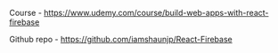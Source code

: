 Course - https://www.udemy.com/course/build-web-apps-with-react-firebase

Github repo - https://github.com/iamshaunjp/React-Firebase